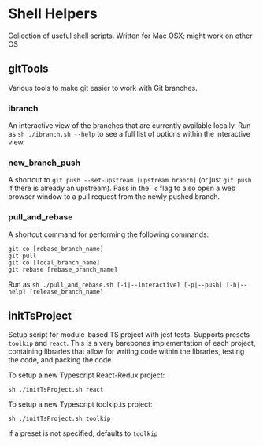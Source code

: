 # Shell Helpers
Collection of useful shell scripts. Written for Mac OSX; might work on other OS

## gitTools
Various tools to make git easier to work with Git branches.

### ibranch
An interactive view of the branches that are currently available locally. Run as `sh ./ibranch.sh --help` to see a full list of options within the interactive view.

### new_branch_push
A shortcut to ```git push --set-upstream [upstream branch]``` (or just ```git push``` if there is already an upstream). Pass in the `-o` flag to also open a web browser window to a pull request from the newly pushed branch.

### pull_and_rebase
A shortcut command for performing the following commands:
```
git co [rebase_branch_name]
git pull
git co [local_branch_name]
git rebase [rebase_branch_name]
```

Run as `sh ./pull_and_rebase.sh [-i|--interactive] [-p|--push] [-h|--help] [release_branch_name]`


## initTsProject
Setup script for module-based TS project with jest tests. Supports presets `toolkip` and `react`. This is a very barebones implementation of each project, containing libraries that allow for writing code within the libraries, testing the code, and packing the code.


To setup a new Typescript React-Redux project:
```
sh ./initTsProject.sh react
```

To setup a new Typescript toolkip.ts project:
```
sh ./initTsProject.sh toolkip
```

If a preset is not specified, defaults to `toolkip`
